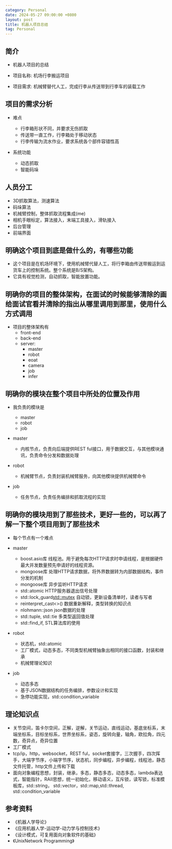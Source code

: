 ```yaml
---
category: Personal
date: 2024-05-27 09:00:00 +0800
layout: post
title: 机器人项目总结
tag: Personal
---
```


## 简介

+ 机器人项目的总结

+ 项目名称: 机场行李搬运项目
+ 项目需求: 机械臂替代人工，完成行李从传送带到行李车的装载工作

## 项目的需求分析

+ 难点
  + 行李箱形状不同，并要求无伤抓取
  + 传送带一直工作，行李箱处于移动状态
  + 行李传输为流水作业，要求系统各个部件容错性高

+ 系统功能
  + 动态抓取
  + 智能码垛

## 人员分工

+ 3D抓取算法，测速算法
+ 码垛算法
+ 机械臂控制，整体抓取流程集成(me)
+ 相机手眼标定，算法接入，末端工具接入，滑轨接入
+ 后台管理
+ 前端界面

## 明确这个项目到底是做什么的，有哪些功能

+ 这个项目是在机场环境下，使用机械臂代替人工，将行李箱由传送带搬运到运货车上的控制系统。整个系统是B/S架构。
+ 它具有视觉检测，自动抓取，智能放置功能。

## 明确你的项目的整体架构，在面试的时候能够清除的画给面试官看并清除的指出从哪里调用到那里，使用什么方式调用

+ 项目的整体架构有
  + front-end
  + back-end
  + server:
    + master
    + robot
    + eoat
    + camera
    + job
    + infer


## 明确你的模块在整个项目中所处的位置及作用

+ 我负责的模块是 
  + master
  + robot
  + job

+ master
  + 内核节点，负责向后端提供REST ful接口，用于数据交互，与其他模块通讯，负责命令分发和数据处理

+ robot
  + 机械臂节点，负责封装机械臂服务，向其他模块提供机械臂命令

+ job
  + 任务节点，负责任务编排和抓取流程的实现

## 明确你的模块用到了那些技术，更好一些的，可以再了解一下整个项目用到了那些技术

+ 每个节点有一个难点

+ master
  + boost.asio库 线程池。用于避免每次HTTP请求时申请线程，是根据硬件最大并发数量预先申请好的线程资源。
  + mongoose库 处理HTTP请求数据，将外界数据转为内部数据结构，事件分发的机制
  + mongoose库 异步监听HTTP请求
  + std::atomic HTTP服务器退出信号处理
  + std::lock_guard<std::mutex> 自动锁，更新设备清单时，读者与写者
  + reinterpret_cast<>() 数据重新解释，类型转换的知识点
  + nlohmann::json json数据的处理
  + std::tuple, std::tie 多类型返回值处理
  + std::find_if, <algorithm> STL算法库的使用

+ robot
  + 状态机，std::atomic
  + 工厂模式，动态多态，不同类型机械臂抽象出相同的接口函数，封装和继承
  + 机械臂理论知识

+ job
  + 动态多态
  + 基于JSON数据结构的任务编排，参数设计和实现
  + 急停功能实现，std::condition_variable

## 理论知识点

+ 关节空间，笛卡尔空间，正解，逆解，关节运动，直线运动，基底坐标系，末端坐标系，目标坐标系，世界坐标系，姿态，旋转向量，轴角，欧拉角，四元数，奇异点，奇异位置
+ 工厂模式
+ tcp/ip，http，websocket，REST ful，socket套接字，三次握手，四次挥手，大端字节序，小端字节序，状态机，同步编程，异步编程，线程池，静态文件托管，http文件上传和下载
+ 面向对象编程思想，封装，继承，多态，静态多态，动态多态，lambda表达式，智能指针，RAII思想，统一初始化，移动语义，互斥锁，读写锁，标准模板库，std::string， std::vector，std::map,std::thread, std::condition_variable

## 参考资料

+ 《机器人学导论》
+ 《应用机器人学-运动学-动力学与控制技术》
+ 《设计模式，可复用面向对象软件的基础》
+ 《UnixNetwork Programming》